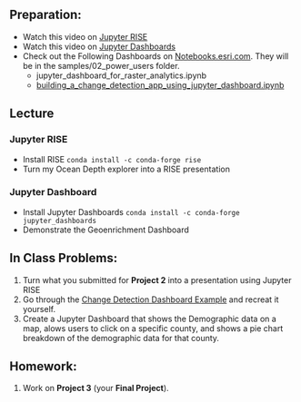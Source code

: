 ## Preparation:
- Watch this video on [Jupyter RISE](https://www.youtube.com/watch?v=Gx2TnIdt0hw)
- Watch this video on [Jupyter Dashboards](https://www.youtube.com/watch?v=8Jktm-Imt-I)
- Check out the Following Dashboards on [Notebooks.esri.com](http://notebooks.esri.com). They will be in the samples/02_power_users folder.
  - jupyter_dashboard_for_raster_analytics.ipynb
  - [building_a_change_detection_app_using_jupyter_dashboard.ipynb](https://developers.arcgis.com/python/sample-notebooks/building-a-change-detection-app-using-jupyter-dashboard/)

## Lecture
### Jupyter RISE
- Install RISE
```conda install -c conda-forge rise```
- Turn my Ocean Depth explorer into a RISE presentation

### Jupyter Dashboard
- Install Jupyter Dashboards
```conda install -c conda-forge jupyter_dashboards```
- Demonstrate the Geoenrichment Dashboard

## In Class Problems:
1. Turn what you submitted for **Project 2** into a presentation using Jupyter RISE
2. Go through the [Change Detection Dashboard Example](https://developers.arcgis.com/python/sample-notebooks/building-a-change-detection-app-using-jupyter-dashboard/) and recreat it yourself. 
3. Create a Jupyter Dashboard that shows the Demographic data on a map, alows users to click on a specific county, and shows a pie chart breakdown of the demographic data for that county.

## Homework:
1. Work on **Project 3** (your **Final Project**).

